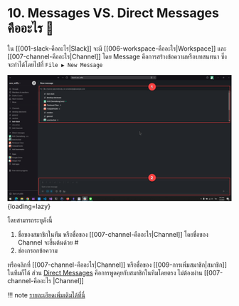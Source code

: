 # 10. Messages VS. Direct Messages คืออะไร 📨

ใน [[001-slack-คืออะไร|Slack]] จะมี [[006-workspace-คืออะไร|Workspace]] และ [[007-channel-คืออะไร|Channel]] โดย Message คือการสร้างข้อความหรือบทสนทนา ซึ่งจะทำได้โดยไปที่ `File ▶️ New Message`

![New Message](../images/2023-01-04_15-03-49.png){loading=lazy}

โดยสามารถระบุดังนี้ 

1. ชื่อของสมาชิกในทีม หรือชื่อของ [[007-channel-คืออะไร|Channel]] โดยชื่อของ Channel จะขึ้นต้นด้วย #
2. ช่องกรอกข้อความ

หรือคลิกที่ [[007-channel-คืออะไร|Channel]] หรือชื่อของ [[009-การเพิ่มสมาชิก|สมาชิก]] ในทีมก็ได้ ส่วน [Direct Messages](<https://slack.com/help/articles/212281468-Understand-direct-messages#:~:text=Direct%20messages%20(DMs)%20are%20smaller,teammate%20to%20reschedule%20a%20meeting.>)  คือการพูดคุยกับสมาชิกในทีมโดยตรง ไม่ต้องผ่าน [[007-channel-คืออะไร |Channel]] 

!!! note
    [รายละเอียดเพิ่มเติมได้ที่นี่](https://slack.zendesk.com/hc/article_attachments/1500002930901/direct-messages-browser.png)

